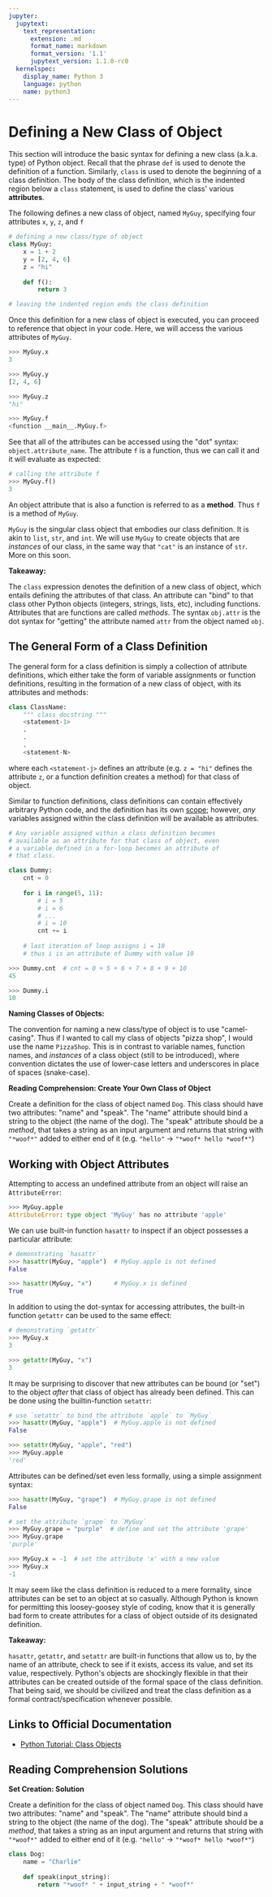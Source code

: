 ```yaml
---
jupyter:
  jupytext:
    text_representation:
      extension: .md
      format_name: markdown
      format_version: '1.1'
      jupytext_version: 1.1.0-rc0
  kernelspec:
    display_name: Python 3
    language: python
    name: python3
---
```


<!-- #region -->
# Defining a New Class of Object

This section will introduce the basic syntax for defining a new class (a.k.a. type) of  Python object. Recall that the phrase `def` is used to denote the definition of a function. Similarly, `class` is used to denote the beginning of a class definition. The body of the class definition, which is the indented region below a `class` statement, is used to define the class' various **attributes**.

The following defines a new class of object, named `MyGuy`, specifying four attributes `x`, `y`, `z`, and `f`

```python
# defining a new class/type of object
class MyGuy:
    x = 1 + 2
    y = [2, 4, 6]
    z = "hi"
    
    def f():
        return 3

# leaving the indented region ends the class definition
```

Once this definition for a new class of object is executed, you can proceed to reference that object in your code. Here, we will access the various attributes of `MyGuy`.

```python
>>> MyGuy.x
3

>>> MyGuy.y
[2, 4, 6]

>>> MyGuy.z
"hi"

>>> MyGuy.f
<function __main__.MyGuy.f>
```

See that all of the attributes can be accessed using the "dot" syntax: `object.attribute_name`. The attribute `f` is a function, thus we can call it and it will evaluate as expected:

```python
# calling the attribute f
>>> MyGuy.f()
3
```

An object attribute that is also a function is referred to as a **method**. Thus `f` is a method of `MyGuy`.

`MyGuy` is the singular class object that embodies our class definition. It is akin to `list`, `str`, and `int`. We will use `MyGuy` to create objects that are *instances* of our class, in the same way that `"cat"` is an instance of `str`. More on this soon. 
<!-- #endregion -->

<div class="alert alert-info">

**Takeaway:**

The `class` expression denotes the definition of a new class of object, which entails defining the attributes of that class. An attribute can "bind" to that class other Python objects (integers, strings, lists, etc), including functions. Attributes that are functions are called *methods*. The syntax `obj.attr` is the dot syntax for "getting" the attribute named `attr` from the object named `obj`.  

</div>

<!-- #region -->
## The General Form of a Class Definition
The general form for a class definition is simply a collection of attribute definitions, which either take the form of variable assignments or function definitions, resulting in the formation of a new class of object, with its attributes and methods:

```python
class ClassName:
    """ class docstring """
    <statement-1>
    .
    .
    .
    <statement-N>
```

where each `<statement-j>` defines an attribute (e.g. `z = "hi"` defines the attribute `z`, or a function definition creates a method) for that class of object. 

Similar to function definitions, class definitions can contain effectively arbitrary Python code, and the definition has its own [scope](http://www.pythonlikeyoumeanit.com/Module2_EssentialsOfPython/Scope.html); however, *any* variables assigned within the class definition will be available as attributes. 

```python
# Any variable assigned within a class definition becomes
# available as an attribute for that class of object, even
# a variable defined in a for-loop becomes an attribute of 
# that class.

class Dummy:
    cnt = 0
    
    for i in range(5, 11):
        # i = 5
        # i = 6
        # ...
        # i = 10
        cnt += i
    
    # last iteration of loop assigns i = 10
    # thus i is an attribute of Dummy with value 10
```

```python
>>> Dummy.cnt  # cnt = 0 + 5 + 6 + 7 + 8 + 9 + 10
45

>>> Dummy.i
10
```
<!-- #endregion -->

<div class="alert alert-warning">

**Naming Classes of Objects:**

The convention for naming a new class/type of object is to use "camel-casing". Thus if I wanted to call my class of objects "pizza shop", I would use the name `PizzaShop`. This is in contrast to variable names, function names, and *instances* of a class object (still to be introduced), where convention dictates the use of lower-case letters and underscores in place of spaces (snake-case).  

</div>


<div class="alert alert-info">

**Reading Comprehension: Create Your Own Class of Object**

Create a definition for the class of object named `Dog`. This class should have two attributes: "name" and "speak". The "name" attribute should bind a string to the object (the name of the dog). The "speak" attribute should be a *method*, that takes a string as an input argument and returns that string with `"*woof*"` added to either end of it (e.g. `"hello"` -> `"*woof* hello *woof*"`)

</div>

<!-- #region -->
## Working with Object Attributes
Attempting to access an undefined attribute from an object will raise an `AttributeError`:

```python
>>> MyGuy.apple
AttributeError: type object 'MyGuy' has no attribute 'apple'
```

We can use built-in function `hasattr` to inspect if an object possesses a particular attribute:

```python
# demonstrating `hasattr`
>>> hasattr(MyGuy, "apple")  # MyGuy.apple is not defined
False

>>> hasattr(MyGuy, "x")      # MyGuy.x is defined
True
```

In addition to using the dot-syntax for accessing attributes, the built-in function `getattr` can be used to the same effect:

```python
# demonstrating `getattr`
>>> MyGuy.x
3

>>> getattr(MyGuy, "x")
3
```

It may be surprising to discover that new attributes can be bound (or "set") to the object *after* that class of object has already been defined. This can be done using the builtin-function `setattr`:

```python
# use `setattr` to bind the attribute `apple` to `MyGuy` 
>>> hasattr(MyGuy, "apple")  # MyGuy.apple is not defined
False

>>> setattr(MyGuy, "apple", "red")
>>> MyGuy.apple
'red'
```

Attributes can be defined/set even less formally, using a simple assignment syntax:
```python
>>> hasattr(MyGuy, "grape")  # MyGuy.grape is not defined
False

# set the attribute `grape` to `MyGuy` 
>>> MyGuy.grape = "purple"  # define and set the attribute 'grape' 
>>> MyGuy.grape
'purple'

>>> MyGuy.x = -1  # set the attribute 'x' with a new value
>>> MyGuy.x
-1
```

It may seem like the class definition is reduced to a mere formality, since attributes can be set to an object at so casually. Although Python is known for permitting this loosey-goosey style of coding, know that it is generally bad form to create attributes for a class of object outside of its designated definition.  
<!-- #endregion -->

<div class="alert alert-info">

**Takeaway:**

`hasattr`, `getattr`, and `setattr` are built-in functions that allow us to, by the name of an attribute, check to see if it exists, access its value, and set its value, respectively. Python's objects are shockingly flexible in that their attributes can be created outside of the formal space of the class definition. That being said, we should be civilized and treat the class definition as a formal contract/specification whenever possible.

</div>


## Links to Official Documentation

- [Python Tutorial: Class Objects](https://docs.python.org/3/tutorial/classes.html#class-objects)


## Reading Comprehension Solutions

<!-- #region -->
**Set Creation: Solution**
    
Create a definition for the class of object named `Dog`. This class should have two attributes: "name" and "speak". The "name" attribute should bind a string to the object (the name of the dog). The "speak" attribute should be a *method*, that takes a string as an input argument and returns that string with `"*woof*"` added to either end of it (e.g. `"hello"` -> `"*woof* hello *woof*"`)

```python
class Dog:
    name = "Charlie"
    
    def speak(input_string):
        return "*woof* " + input_string + " *woof*"
```
<!-- #endregion -->

